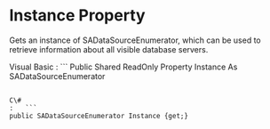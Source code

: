 <!-- loio3c1851a96c5f1014b8738467621dcda6 -->

# Instance Property

Gets an instance of SADataSourceEnumerator, which can be used to retrieve information about all visible database servers.



Visual Basic
:   ```
Public Shared ReadOnly Property Instance As SADataSourceEnumerator
```

C\#
:   ```
public SADataSourceEnumerator Instance {get;}
```

